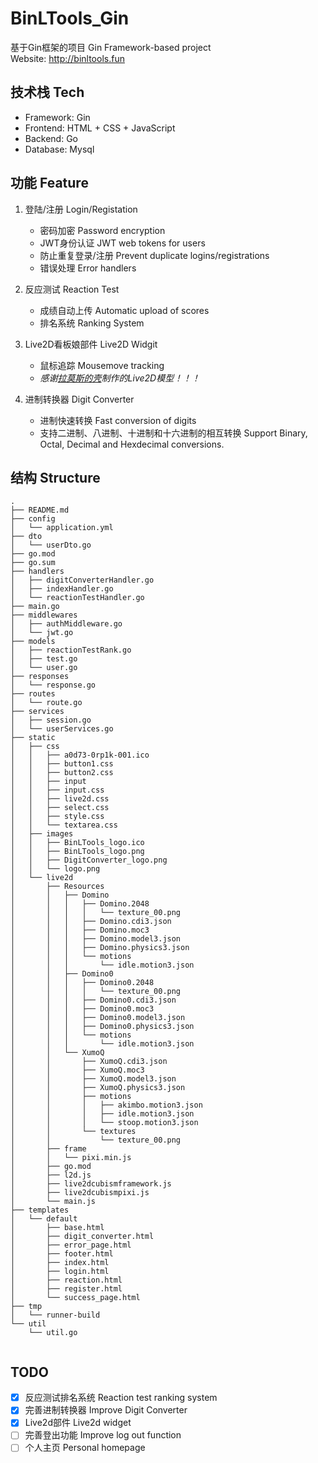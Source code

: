# BinLTools_Gin

基于Gin框架的项目 Gin Framework-based project  
Website: http://binltools.fun

## 技术栈 Tech
- Framework: Gin
- Frontend: HTML + CSS + JavaScript
- Backend: Go
- Database: Mysql

## 功能 Feature
1. 登陆/注册 Login/Registation
    - 密码加密 Password encryption
    - JWT身份认证 JWT web tokens for users
    - 防止重复登录/注册 Prevent duplicate logins/registrations
    - 错误处理 Error handlers

2. 反应测试 Reaction Test
    - 成绩自动上传 Automatic upload of scores
    - 排名系统 Ranking System

3. Live2D看板娘部件 Live2D Widgit
    - 鼠标追踪 Mousemove tracking
    - *感谢[拉莫斯的壳](https://space.bilibili.com/6769942/?spm_id_from=333.999.0.0)制作的Live2D模型！！！*
    
3. 进制转换器 Digit Converter
    - 进制快速转换 Fast conversion of digits
    - 支持二进制、八进制、十进制和十六进制的相互转换 Support Binary, Octal, Decimal and Hexdecimal conversions.
    
## 结构 Structure
``` 
.
├── README.md
├── config
│   └── application.yml
├── dto
│   └── userDto.go
├── go.mod
├── go.sum
├── handlers
│   ├── digitConverterHandler.go
│   ├── indexHandler.go
│   └── reactionTestHandler.go
├── main.go
├── middlewares
│   ├── authMiddleware.go
│   └── jwt.go
├── models
│   ├── reactionTestRank.go
│   ├── test.go
│   └── user.go
├── responses
│   └── response.go
├── routes
│   └── route.go
├── services
│   ├── session.go
│   └── userServices.go
├── static
│   ├── css
│   │   ├── a0d73-0rp1k-001.ico
│   │   ├── button1.css
│   │   ├── button2.css
│   │   ├── input
│   │   ├── input.css
│   │   ├── live2d.css
│   │   ├── select.css
│   │   ├── style.css
│   │   └── textarea.css
│   ├── images
│   │   ├── BinLTools_logo.ico
│   │   ├── BinLTools_logo.png
│   │   ├── DigitConverter_logo.png
│   │   └── logo.png
│   └── live2d
│       ├── Resources
│       │   ├── Domino
│       │   │   ├── Domino.2048
│       │   │   │   └── texture_00.png
│       │   │   ├── Domino.cdi3.json
│       │   │   ├── Domino.moc3
│       │   │   ├── Domino.model3.json
│       │   │   ├── Domino.physics3.json
│       │   │   └── motions
│       │   │       └── idle.motion3.json
│       │   ├── Domino0
│       │   │   ├── Domino0.2048
│       │   │   │   └── texture_00.png
│       │   │   ├── Domino0.cdi3.json
│       │   │   ├── Domino0.moc3
│       │   │   ├── Domino0.model3.json
│       │   │   ├── Domino0.physics3.json
│       │   │   └── motions
│       │   │       └── idle.motion3.json
│       │   └── XumoQ
│       │       ├── XumoQ.cdi3.json
│       │       ├── XumoQ.moc3
│       │       ├── XumoQ.model3.json
│       │       ├── XumoQ.physics3.json
│       │       ├── motions
│       │       │   ├── akimbo.motion3.json
│       │       │   ├── idle.motion3.json
│       │       │   └── stoop.motion3.json
│       │       └── textures
│       │           └── texture_00.png
│       ├── frame
│       │   └── pixi.min.js
│       ├── go.mod
│       ├── l2d.js
│       ├── live2dcubismframework.js
│       ├── live2dcubismpixi.js
│       └── main.js
├── templates
│   └── default
│       ├── base.html
│       ├── digit_converter.html
│       ├── error_page.html
│       ├── footer.html
│       ├── index.html
│       ├── login.html
│       ├── reaction.html
│       ├── register.html
│       └── success_page.html
├── tmp
│   └── runner-build
└── util
    └── util.go


``` 

## TODO
- [x] 反应测试排名系统 Reaction test ranking system
- [x] 完善进制转换器 Improve Digit Converter
- [x] Live2d部件 Live2d widget
- [ ] 完善登出功能 Improve log out function
- [ ] 个人主页 Personal homepage
